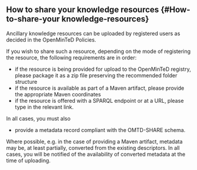 ## How to share your knowledge resources {#How-to-share-your knowledge-resources}

Ancillary knowledge resources can be uploaded by registered users as decided in the OpenMinTeD Policies.

If you wish to share such a resource, depending on the mode of registering the resource, the following requirements are in order:

*   if the resource is being provided for upload to the OpenMinTeD registry, please package it as a zip file preserving the recommended folder structure
*   if the resource is available as part of a Maven artifact, please provide the appropriate Maven coordinates
*   if the resource is offered with a SPARQL endpoint or at a URL, please type in the relevant link.

In all cases, you must also

*   provide a metadata record compliant with the OMTD-SHARE schema.

Where possible, e.g. in the case of providing a Maven artifact, metadata may be, at least partially, converted from the existing descriptors. In all cases, you will be notified of the availability of converted metadata at the time of uploading.

